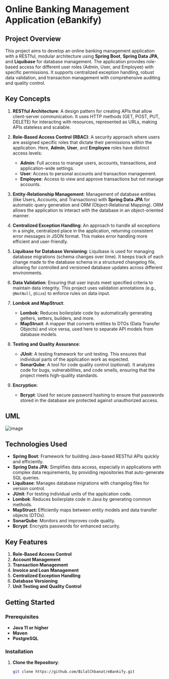 # Online Banking Management Application (eBankify)

## Project Overview
This project aims to develop an online banking management application with a RESTful, modular architecture using **Spring Boot**, **Spring Data JPA**, and **Liquibase** for database management. The application provides role-based access for different user roles (Admin, User, and Employee) with specific permissions. It supports centralized exception handling, robust data validation, and transaction management with comprehensive auditing and quality control.

## Key Concepts

1. **RESTful Architecture**: A design pattern for creating APIs that allow client-server communication. It uses HTTP methods (GET, POST, PUT, DELETE) for interacting with resources, represented as URLs, making APIs stateless and scalable.

2. **Role-Based Access Control (RBAC)**: A security approach where users are assigned specific roles that dictate their permissions within the application. Here, **Admin**, **User**, and **Employee** roles have distinct access levels:
   - **Admin**: Full access to manage users, accounts, transactions, and application-wide settings.
   - **User**: Access to personal accounts and transaction management.
   - **Employee**: Access to view and approve transactions but not manage accounts.

3. **Entity-Relationship Management**: Management of database entities (like Users, Accounts, and Transactions) with **Spring Data JPA** for automatic query generation and ORM (Object-Relational Mapping). ORM allows the application to interact with the database in an object-oriented manner.

4. **Centralized Exception Handling**: An approach to handle all exceptions in a single, centralized place in the application, returning consistent error messages in JSON format. This makes error handling more efficient and user-friendly.

5. **Liquibase for Database Versioning**: Liquibase is used for managing database migrations (schema changes over time). It keeps track of each change made to the database schema in a structured changelog file, allowing for controlled and versioned database updates across different environments.

6. **Data Validation**: Ensuring that user inputs meet specified criteria to maintain data integrity. This project uses validation annotations (e.g., `@NotNull`, `@Size`) to enforce rules on data input.

7. **Lombok and MapStruct**:
   - **Lombok**: Reduces boilerplate code by automatically generating getters, setters, builders, and more.
   - **MapStruct**: A mapper that converts entities to DTOs (Data Transfer Objects) and vice versa, used here to separate API models from database models.

8. **Testing and Quality Assurance**:
   - **JUnit**: A testing framework for unit testing. This ensures that individual parts of the application work as expected.
   - **SonarQube**: A tool for code quality control (optional). It analyzes code for bugs, vulnerabilities, and code smells, ensuring that the project meets high-quality standards.

9. **Encryption**:
   - **Bcrypt**: Used for secure password hashing to ensure that passwords stored in the database are protected against unauthorized access.
  
## UML
![image]([https://github.com/user-attachments/assets/d78cdb46-20e2-48df-9145-9bfb0f18a744](https://github-production-user-asset-6210df.s3.amazonaws.com/117037147/380779763-d78cdb46-20e2-48df-9145-9bfb0f18a744.png?X-Amz-Algorithm=AWS4-HMAC-SHA256&X-Amz-Credential=AKIAVCODYLSA53PQK4ZA%2F20241028%2Fus-east-1%2Fs3%2Faws4_request&X-Amz-Date=20241028T153326Z&X-Amz-Expires=300&X-Amz-Signature=22ddc8a911b8678c98d9c939fef01cdf06e26ef4c7605b1443b008f2b27b0777&X-Amz-SignedHeaders=host))

## Technologies Used
- **Spring Boot**: Framework for building Java-based RESTful APIs quickly and efficiently.
- **Spring Data JPA**: Simplifies data access, especially in applications with complex data requirements, by providing repositories that auto-generate SQL queries.
- **Liquibase**: Manages database migrations with changelog files for version control.
- **JUnit**: For testing individual units of the application code.
- **Lombok**: Reduces boilerplate code in Java by generating common methods.
- **MapStruct**: Efficiently maps between entity models and data transfer objects (DTOs).
- **SonarQube**: Monitors and improves code quality.
- **Bcrypt**: Encrypts passwords for enhanced security.

## Key Features
1. **Role-Based Access Control**
2. **Account Management**
3. **Transaction Management**
4. **Invoice and Loan Management**
5. **Centralized Exception Handling**
6. **Database Versioning**
7. **Unit Testing and Quality Control**

## Getting Started

### Prerequisites
- **Java 11 or higher**
- **Maven**
- **PostgreSQL**

### Installation

1. **Clone the Repository**:
   ```bash
   git clone https://github.com/BilalChbanat/eBankify.git
